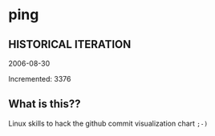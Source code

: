 # ping

## HISTORICAL ITERATION
2006-08-30

Incremented: 3376

## What is this?? 
Linux skills to hack the github commit visualization chart `;-)`
